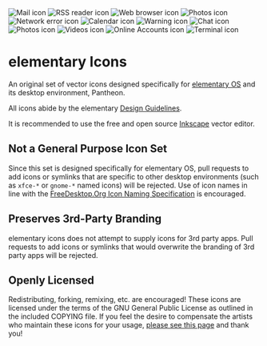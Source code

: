 <div>
    <img title="Mail icon" src="http://elementary.io/images/docs/human-interface-guidelines/icons/64/internet-mail.svg" />
    <img title="RSS reader icon" src="http://elementary.io/images/docs/human-interface-guidelines/icons/64/internet-news-reader.svg" />
    <img title="Web browser icon" src="http://elementary.io/images/docs/human-interface-guidelines/icons/64/internet-web-browser.svg" />
    <img title="Photos icon" src="http://elementary.io/images/docs/human-interface-guidelines/icons/64/multimedia-photo-manager.svg" />
    <img title="Network error icon" src="http://elementary.io/images/docs/human-interface-guidelines/icons/64/network-error.svg" />
    <img title="Calendar icon" src="http://elementary.io/images/docs/human-interface-guidelines/icons/64/office-calendar.svg" />
    <img title="Warning icon" src="http://elementary.io/images/docs/human-interface-guidelines/icons/64/dialog-warning.svg" />
    <img title="Chat icon" src="http://elementary.io/images/docs/human-interface-guidelines/icons/64/internet-chat.svg" />
    <img title="Photos icon" src="http://elementary.io/images/docs/human-interface-guidelines/icons/64/multimedia-photo-manager.svg" />
    <img title="Videos icon" src="http://elementary.io/images/docs/human-interface-guidelines/icons/64/multimedia-video-player.svg" />
    <img title="Online Accounts icon" src="http://elementary.io/images/docs/human-interface-guidelines/icons/64/preferences-desktop-online-accounts.svg" />
    <img title="Terminal icon" src="http://elementary.io/images/docs/human-interface-guidelines/icons/64/utilities-terminal.svg" />
 </div>

# elementary Icons
An original set of vector icons designed specifically for [elementary OS](http://elementary.io) and its desktop environment, Pantheon.

All icons abide by the elementary [Design Guidelines](https://elementary.io/docs/human-interface-guidelines#iconography).

It is recommended to use the free and open source [Inkscape](http://inkscape.org) vector editor.

## Not a General Purpose Icon Set
Since this set is designed specifically for elementary OS, pull requests to add icons or symlinks that are specific to other desktop environments (such as `xfce-*` or `gnome-*` named icons) will be rejected. Use of icon names in line with the [FreeDesktop.Org Icon Naming Specification](http://standards.freedesktop.org/icon-naming-spec/icon-naming-spec-latest.html) is encouraged.

## Preserves 3rd-Party Branding
elementary icons does not attempt to supply icons for 3rd party apps. Pull requests to add icons or symlinks that would overwrite the branding of 3rd party apps will be rejected.

## Openly Licensed
Redistributing, forking, remixing, etc. are encouraged! These icons are licensed under the terms of the GNU General Public License as outlined in the included COPYING file. If you feel the desire to compensate the artists who maintain these icons for your usage, [please see this page](http://elementary.io/get-involved#funding) and thank you!
